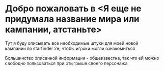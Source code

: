 # **Добро пожаловать в <Я еще не придумала название мира или кампании, атстаньте>**
Тут я буду описывать все необходимые штуки для моей новой кампании по starfinder 2e, чтобы игроки могли ознакомиться

Большинство описанной информации - общеизвестна, так что ей можно свободно пользоваться при отыгрыше своего персонажа